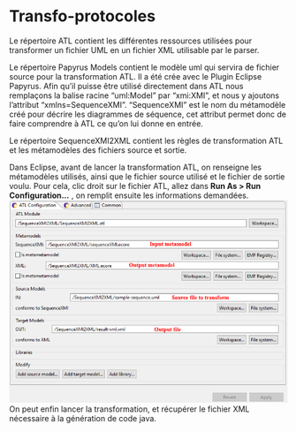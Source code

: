# Transfo-protocoles
Le répertoire ATL contient les différentes ressources utilisées pour transformer un fichier UML en un fichier XML utilisable par le parser.

Le répertoire Papyrus Models contient le modèle uml qui servira de fichier source pour la transformation ATL.
Il a été crée avec le Plugin Eclipse Papyrus.
Afin qu’il puisse être utilisé directement dans ATL nous remplaçons la balise racine “uml:Model” par “xmi:XMI”, et nous y ajoutons l’attribut “xmlns=SequenceXMI”. 
“SequenceXMI” est le nom du métamodèle créé pour décrire les diagrammes de séquence, cet attribut permet donc de faire comprendre à ATL ce qu’on lui donne en entrée.

Le répertoire SequenceXMI2XML contient les règles de transformation ATL et les métamodèles des fichiers source et sortie. 

Dans Eclipse, avant de lancer la transformation ATL, on renseigne les métamodèles utilisés, ainsi que le fichier source utilisé et le fichier de sortie voulu. 
Pour cela, clic droit sur le fichier ATL, allez dans **Run As > Run Configuration…** , on remplit ensuite les informations demandées.
![ATL config](ATLConfig.png)
On peut enfin lancer la transformation, et récupérer le fichier XML nécessaire à la génération de code java.
